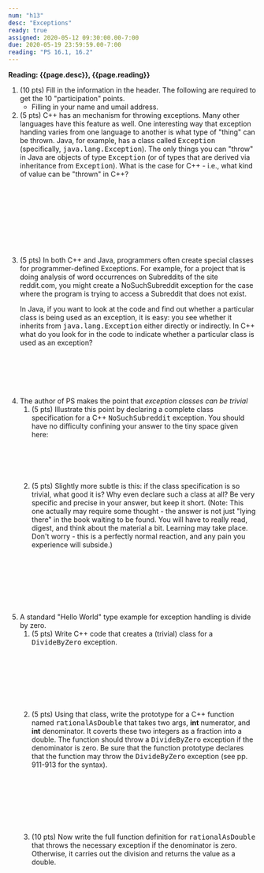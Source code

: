 ```yaml
---
num: "h13"
desc: "Exceptions"
ready: true
assigned: 2020-05-12 09:30:00.00-7:00
due: 2020-05-19 23:59:59.00-7:00
reading: "PS 16.1, 16.2"
---
```



<b>Reading: {{page.desc}}, {{page.reading}}</b>

<ol start="1">

<li>(10 pts) Fill in the information in the header. The following are required to get the 10 "participation" points.
    <ul>
    <li>Filling in your name and umail address.<br /></li>
    </ul>
 </li>

<li> (5 pts) C++ has an mechanism for throwing exceptions. Many other languages have this feature as well.  One interesting way that exception handing varies from one language to another is what type of "thing" can be thrown. Java, for example, has a class called <tt>Exception</tt> (specifically, <tt>java.lang.Exception</tt>). The only things you can "throw" in Java are objects of type <tt>Exception</tt> (or of types that are derived via inheritance from <tt>Exception</tt>). What is the case for C++ - i.e., what kind of value can be "thrown" in C++? <div style="margin-top:10em;">&#160;</div>
</li>

<li> (5 pts) In both C++ and Java, programmers often create special classes for programmer-defined Exceptions. For example, for a project that is doing analysis of word occurrences on Subreddits of the site reddit.com, you might create a NoSuchSubreddit exception for the case where the program is trying to access a Subreddit that does not exist.     

In Java, if you want to look at the code and find out whether a particular class is being used as an exception, it is easy: you see whether it inherits from <tt>java.lang.Exception</tt> either directly or indirectly. In C++ what do you look for in the code to indicate whether a particular class is used as an exception? <div style="margin-top:5em;">&#160;</div></li> 

<div class="pagebreak"></div>

<li> The author of PS makes the point that <em>exception classes can be trivial</em> 
<ol>
 <li>(5 pts) Illustrate this point by declaring a complete class specification for a C++ <tt>NoSuchSubreddit</tt> exception. You should have no difficulty confining your answer to the tiny space given here: <div style="margin-top:5em;">&#160;</div></li>
<li> (5 pts) Slightly more subtle is this: if the class specification is so trivial, what good it is? Why even declare such a class at all? Be very specific and precise in your answer, but keep it short. (Note: This one actually may require some thought - the answer is not just "lying there" in the book waiting to be found. You will have to really read, digest, and think about the material a bit. Learning may take place. Don't worry - this is a perfectly normal reaction, and any pain you experience will subside.)<div style="margin-top:8em;">&#160;</div></li>
</ol>
</li>
<li> A standard "Hello World" type example for exception handling is divide by zero.  
  <ol>
    <li> (5 pts) Write C++ code that creates a (trivial) class for a <tt>DivideByZero</tt> exception. <div style="margin-top:8em;">&#160;</div></li>
    <li>  (5 pts) Using that class, write the prototype for a C++ function named <tt>rationalAsDouble</tt> that takes two args, <b>int</b> numerator, and <b>int</b> denominator. It coverts these two integers as a fraction into a double. The function should throw a <tt>DivideByZero</tt> exception if the denominator is zero. Be sure that the function prototype declares that the function may throw the <tt>DivideByZero</tt> exception (see pp. 911-913 for the syntax).<div style="margin-top:8em;">&#160;</div></li>
    <li>  (10 pts) Now write the full function definition for <tt>rationalAsDouble</tt> that throws the necessary exception if the denominator is zero. Otherwise, it carries out the division and returns the value as a double. <div style="margin-top:14em;">&#160;</div></li>
</ol>
</li>
